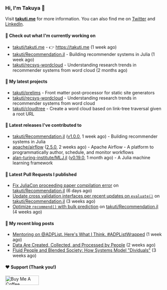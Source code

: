 ### Hi, I'm Takuya 👋

Visit **[takuti.me](https://takuti.me/)** for more information. You can also find me on [Twitter](https://twitter.com/takuti) and [LinkedIn](https://linkedin.com/in/takuti).

#### 👷 Check out what I'm currently working on


- [takuti/takuti.me](https://github.com/takuti/takuti.me) - :point_right: https://takuti.me (1 week ago)
- [takuti/Recommendation.jl](https://github.com/takuti/Recommendation.jl) - Building recommender systems in Julia (1 week ago)
- [takuti/recsys-wordcloud](https://github.com/takuti/recsys-wordcloud) - Understanding research trends in recommender systems from word cloud (2 months ago)

#### 🌱 My latest projects


- [takuti/prelims](https://github.com/takuti/prelims) - Front matter post-processor for static site generators
- [takuti/recsys-wordcloud](https://github.com/takuti/recsys-wordcloud) - Understanding research trends in recommender systems from word cloud
- [takuti/cloudtree](https://github.com/takuti/cloudtree) - Create a word cloud based on link-tree traversal given a root URL

#### 🔭 Latest releases I've contributed to


- [takuti/Recommendation.jl](https://github.com/takuti/Recommendation.jl) ([v1.0.0](https://github.com/takuti/Recommendation.jl/releases/tag/v1.0.0), 1 week ago) - Building recommender systems in Julia
- [apache/airflow](https://github.com/apache/airflow) ([2.5.0](https://github.com/apache/airflow/releases/tag/2.5.0), 2 weeks ago) - Apache Airflow - A platform to programmatically author, schedule, and monitor workflows
- [alan-turing-institute/MLJ.jl](https://github.com/alan-turing-institute/MLJ.jl) ([v0.19.0](https://github.com/alan-turing-institute/MLJ.jl/releases/tag/v0.19.0), 1 month ago) - A Julia machine learning framework

#### 🔨 Latest Pull Requests I published


- [Fix JuliaCon proceeding paper compilation error](https://github.com/takuti/Recommendation.jl/pull/66) on [takuti/Recommendation.jl](https://github.com/takuti/Recommendation.jl) (6 days ago)
- [Update cross validation interfaces per recent updates on `evaluate()`](https://github.com/takuti/Recommendation.jl/pull/65) on [takuti/Recommendation.jl](https://github.com/takuti/Recommendation.jl) (3 weeks ago)
- [Optimize `recommend()` with bulk prediction](https://github.com/takuti/Recommendation.jl/pull/64) on [takuti/Recommendation.jl](https://github.com/takuti/Recommendation.jl) (4 weeks ago)

#### 📜 My recent blog posts

- [Mentoring on @ADPList. Here&#39;s What I Think. #ADPListWrapped](https://takuti.me/note/mentoring/) (1 week ago)
- [Data Are Created, Collected, and Processed by People](https://takuti.me/note/data-feminism/) (2 weeks ago)
- [Fluid People and Blended Society: How Systems Model &#34;Dividuals&#34;](https://takuti.me/note/dividual-in-recsys/) (3 weeks ago)

#### ❤️ Support (Thank you!)

<a href="https://www.buymeacoffee.com/takuti" target="_blank"><img src="https://cdn.buymeacoffee.com/buttons/v2/default-yellow.png" alt="Buy Me A Coffee" style="height: 30px !important;width: 108px !important;" ></a>
